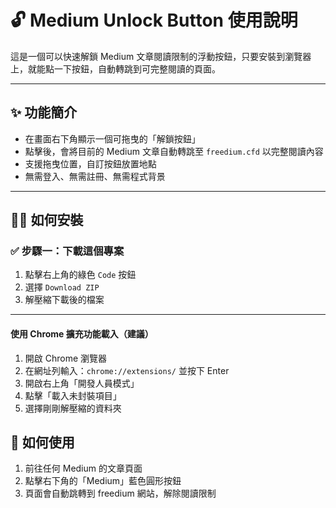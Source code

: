 # 🔓 Medium Unlock Button 使用說明

這是一個可以快速解鎖 Medium 文章閱讀限制的浮動按鈕，只要安裝到瀏覽器上，就能點一下按鈕，自動轉跳到可完整閱讀的頁面。

---

## ✨ 功能簡介

- 在畫面右下角顯示一個可拖曳的「解鎖按鈕」  
- 點擊後，會將目前的 Medium 文章自動轉跳至 `freedium.cfd` 以完整閱讀內容  
- 支援拖曳位置，自訂按鈕放置地點  
- 無需登入、無需註冊、無需程式背景  

---

## 🧑‍💻 如何安裝

### ✅ 步驟一：下載這個專案

1. 點擊右上角的綠色 `Code` 按鈕  
2. 選擇 `Download ZIP`  
3. 解壓縮下載後的檔案

---
#### 使用 Chrome 擴充功能載入（建議）

1. 開啟 Chrome 瀏覽器  
2. 在網址列輸入：`chrome://extensions/` 並按下 Enter  
3. 開啟右上角「開發人員模式」  
4. 點擊「載入未封裝項目」  
5. 選擇剛剛解壓縮的資料夾

## 🚀 如何使用
1. 前往任何 Medium 的文章頁面  
2. 點擊右下角的「Medium」藍色圓形按鈕  
3. 頁面會自動跳轉到 freedium 網站，解除閱讀限制  